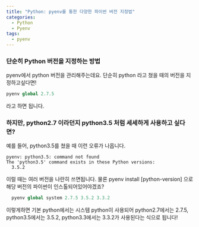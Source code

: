 ```yaml
---
title: "Python: pyenv를 통한 다양한 파이썬 버전 지정법"
categories:
  - Python
  - Pyenv
tags: 
  - pyenv
---
```


### 단순히 Python 버전을 지정하는 방법
pyenv에서 python 버전을 관리해주는데요. 단순히 python 라고 쳤을 때의 버전을 지정하고싶다면!

```python
pyenv global 2.7.5
```
라고 하면 됩니다.

### 하지만, python2.7 이라던지 python3.5 처럼 세세하게 사용하고 싶다면?
예를 들어, python3.5를 쳤을 때 이런 오류가 나옵니다.

```
pyenv: python3.5: command not found
The 'python3.5' command exists in these Python versions:
  3.5.2
``` 

이럴 때는 여러 버전을 나란히 쓰면됩니다. 물론 pyenv install [python-version] 으로 해당 버전의 파이썬이 인스톨되어있어야겠죠?
```python
  pyenv global system 2.7.5 3.5.2 3.3.2
```
  
이렇게하면 기본 python에서는 시스템 python이 사용되어 python2.7에서는 2.7.5, python3.5에서는 3.5.2, python3.3에서는 3.3.2가 사용된다는 식으로 됩니다!
